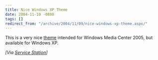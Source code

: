 ```yaml
---
title: Nice Windows XP Theme
date: 2004-11-10 -0800
tags: []
redirect_from: "/archive/2004/11/09/nice-windows-xp-theme.aspx/"
---
```


This is a very nice
[theme](http://www.softpedia.com/public/cat/9/3/9-3-42.shtml) intended
for Windows Media Center 2005, but available for Windows XP.

*[Via [Service
Station](http://pluralsight.com/blogs/aaron/archive/2004/11/10/3401.aspx)]*

